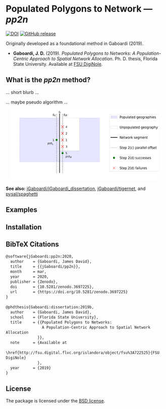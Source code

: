 # Populated Polygons to Network — *pp2n*
[![DOI](https://zenodo.org/badge/244989283.svg)](https://zenodo.org/badge/latestdoi/244989283) [![GitHub release](https://img.shields.io/github/v/tag/jGaboardi/pp2n?include_prereleases&logo=GitHub)](https://img.shields.io/github/v/tag/jGaboardi/pp2n?include_prereleases&logo=GitHub)


Originally developed as a foundational method in Gaboardi (2019).

 * **Gaboardi, J. D.** (2019). *Populated Polygons to Networks: A Population-Centric Approach to Spatial
Network Allocation*. Ph. D. thesis, Florida State University. Available at [FSU DigiNole](http://fsu.digital.flvc.org/islandora/object/fsu%3A722525).


## What is the *pp2n* method?

... short blurb ...

... maybe pseudo algorithm ...

<p align="center">
<img src="figs/pp2n_concept.png" width="475" height="225" />
</p>


**See also:** [jGaboardi/jGaboardi_dissertation](https://github.com/jGaboardi/jGaboardi_dissertation), [jGaboardi/tigernet](https://github.com/jGaboardi/tigernet), and [pysal/spaghetti](https://github.com/pysal/spaghetti)



## Examples


## Installation



## BibTeX Citations
```
@software{jGaboardi:pp2n:2020,
  author    = {Gaboardi, James David},
  title     = {{jGaboardi/pp2n}},
  month     = mar,
  year      = 2020,
  publisher = {Zenodo},
  doi       = {10.5281/zenodo.3697225},
  url       = {https://doi.org/10.5281/zenodo.3697225}
}

@phdthesis{Gaboardi:dissertation:2019b,
  author    = {Gaboardi, James David},
  school    = {Florida State University},
  title     = {{Populated Polygons to Networks: 
                A Population-Centric Approach to Spatial Network Allocation
              }},
  note      = {Available at
               \href{http://fsu.digital.flvc.org/islandora/object/fsu%3A722525}{FSU DigiNole}
              },
  year      = {2019}
}
```

## License
The package is licensed under the [BSD license](https://github.com/jGaboardi/pp2n/blob/master/LICENSE).
